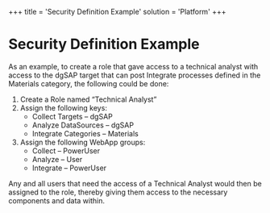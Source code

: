+++
title = 'Security Definition Example'
solution = 'Platform'
+++

# Security Definition Example

As an example, to create a role that gave access to a technical analyst
with access to the dgSAP target that can post Integrate processes
defined in the Materials category, the following could be done:

1.  Create a Role named “Technical Analyst”
2.  Assign the following keys:
      - Collect Targets – dgSAP
      - Analyze DataSources – dgSAP
      - Integrate Categories – Materials
3.  Assign the following WebApp groups:
      - Collect – PowerUser
      - Analyze – User
      - Integrate – PowerUser

Any and all users that need the access of a Technical Analyst would then
be assigned to the role, thereby giving them access to the necessary
components and data within.
